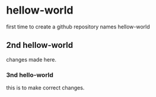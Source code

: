 # hellow-world
first time to create a github repository names hellow-world

## 2nd hellow-world
changes made here.

### 3nd hello-world
this is to make correct changes.